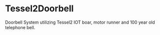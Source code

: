 # Tessel2Doorbell
Doorbell System utilizing Tessel2 IOT boar, motor runner and 100 year old telephone bell.
